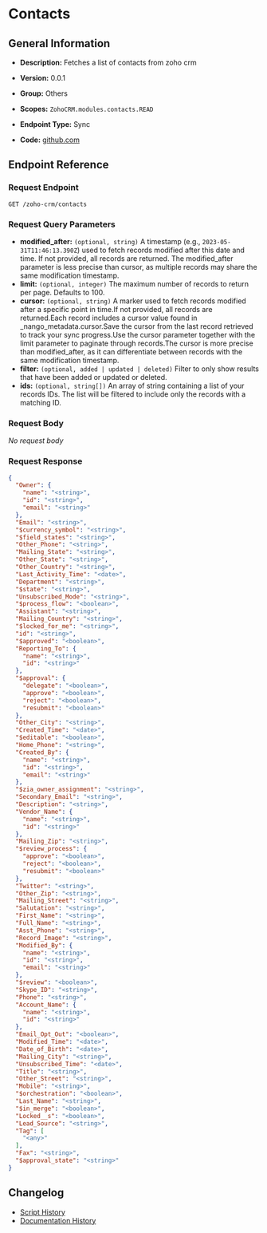 <!-- BEGIN GENERATED CONTENT -->
# Contacts

## General Information

- **Description:** Fetches a list of contacts from zoho crm

- **Version:** 0.0.1
- **Group:** Others
- **Scopes:** `ZohoCRM.modules.contacts.READ`
- **Endpoint Type:** Sync
- **Code:** [github.com](https://github.com/NangoHQ/integration-templates/tree/main/integrations/zoho-crm/syncs/contacts.ts)


## Endpoint Reference

### Request Endpoint

`GET /zoho-crm/contacts`

### Request Query Parameters

- **modified_after:** `(optional, string)` A timestamp (e.g., `2023-05-31T11:46:13.390Z`) used to fetch records modified after this date and time. If not provided, all records are returned. The modified_after parameter is less precise than cursor, as multiple records may share the same modification timestamp.
- **limit:** `(optional, integer)` The maximum number of records to return per page. Defaults to 100.
- **cursor:** `(optional, string)` A marker used to fetch records modified after a specific point in time.If not provided, all records are returned.Each record includes a cursor value found in _nango_metadata.cursor.Save the cursor from the last record retrieved to track your sync progress.Use the cursor parameter together with the limit parameter to paginate through records.The cursor is more precise than modified_after, as it can differentiate between records with the same modification timestamp.
- **filter:** `(optional, added | updated | deleted)` Filter to only show results that have been added or updated or deleted.
- **ids:** `(optional, string[])` An array of string containing a list of your records IDs. The list will be filtered to include only the records with a matching ID.

### Request Body

_No request body_

### Request Response

```json
{
  "Owner": {
    "name": "<string>",
    "id": "<string>",
    "email": "<string>"
  },
  "Email": "<string>",
  "$currency_symbol": "<string>",
  "$field_states": "<string>",
  "Other_Phone": "<string>",
  "Mailing_State": "<string>",
  "Other_State": "<string>",
  "Other_Country": "<string>",
  "Last_Activity_Time": "<date>",
  "Department": "<string>",
  "$state": "<string>",
  "Unsubscribed_Mode": "<string>",
  "$process_flow": "<boolean>",
  "Assistant": "<string>",
  "Mailing_Country": "<string>",
  "$locked_for_me": "<string>",
  "id": "<string>",
  "$approved": "<boolean>",
  "Reporting_To": {
    "name": "<string>",
    "id": "<string>"
  },
  "$approval": {
    "delegate": "<boolean>",
    "approve": "<boolean>",
    "reject": "<boolean>",
    "resubmit": "<boolean>"
  },
  "Other_City": "<string>",
  "Created_Time": "<date>",
  "$editable": "<boolean>",
  "Home_Phone": "<string>",
  "Created_By": {
    "name": "<string>",
    "id": "<string>",
    "email": "<string>"
  },
  "$zia_owner_assignment": "<string>",
  "Secondary_Email": "<string>",
  "Description": "<string>",
  "Vendor_Name": {
    "name": "<string>",
    "id": "<string>"
  },
  "Mailing_Zip": "<string>",
  "$review_process": {
    "approve": "<boolean>",
    "reject": "<boolean>",
    "resubmit": "<boolean>"
  },
  "Twitter": "<string>",
  "Other_Zip": "<string>",
  "Mailing_Street": "<string>",
  "Salutation": "<string>",
  "First_Name": "<string>",
  "Full_Name": "<string>",
  "Asst_Phone": "<string>",
  "Record_Image": "<string>",
  "Modified_By": {
    "name": "<string>",
    "id": "<string>",
    "email": "<string>"
  },
  "$review": "<boolean>",
  "Skype_ID": "<string>",
  "Phone": "<string>",
  "Account_Name": {
    "name": "<string>",
    "id": "<string>"
  },
  "Email_Opt_Out": "<boolean>",
  "Modified_Time": "<date>",
  "Date_of_Birth": "<date>",
  "Mailing_City": "<string>",
  "Unsubscribed_Time": "<date>",
  "Title": "<string>",
  "Other_Street": "<string>",
  "Mobile": "<string>",
  "$orchestration": "<boolean>",
  "Last_Name": "<string>",
  "$in_merge": "<boolean>",
  "Locked__s": "<boolean>",
  "Lead_Source": "<string>",
  "Tag": [
    "<any>"
  ],
  "Fax": "<string>",
  "$approval_state": "<string>"
}
```

## Changelog

- [Script History](https://github.com/NangoHQ/integration-templates/commits/main/integrations/zoho-crm/syncs/contacts.ts)
- [Documentation History](https://github.com/NangoHQ/integration-templates/commits/main/integrations/zoho-crm/syncs/contacts.md)

<!-- END  GENERATED CONTENT -->

